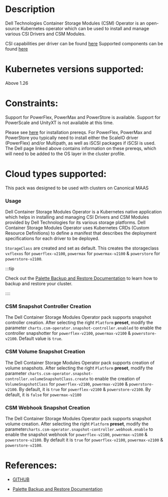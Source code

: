 # Description
Dell Technologies Container Storage Modules (CSM) Operator is an open-source Kubernetes operator which can be used to install and manage various CSI Drivers and CSM Modules.

CSI capabilities per driver can be found [here](https://dell.github.io/csm-docs/docs/csidriver/)
Supported components can be found [here](https://dell.github.io/csm-docs/docs/deployment/csmoperator/#supported-csm-components)


# Kubernetes versions supported:
Above 1.26

# Constraints:
Support for PowerFlex, PowerMax and PowerStore is available.
Support for PowerScale and UnityXT is not available at this time.

Please see [here](https://dell.github.io/csm-docs/docs/deployment/csmoperator/drivers/) for installation prereqs. For PowerFlex, PowerMax and PowerStore you typically need to install either the ScaleIO driver (PowerFlex) and/or Multipath, as well as iSCSI packages if iSCSI is used. The Dell page linked above contains information on these prereqs, which will need to be added to the OS layer in the cluster profile.

# Cloud types supported:
This pack was designed to be used with clusters on Canonical MAAS

### Usage

Dell Container Storage Modules Operator is a Kubernetes native application which helps in installing and managing CSI Drivers and CSM Modules provided by Dell Technologies for its various storage platforms. Dell Container Storage Modules Operator uses Kubernetes CRDs (Custom Resource Definitions) to define a manifest that describes the deployment specifications for each driver to be deployed.

`StorageClass` are created and set as default. This creates the storageclass `vxflexos` for `powerflex-v2100`, `powermax` for `powermax-v2100` & `powerstore` for `powerstore-v2100`.


:::tip

Check out the [Palette Backup and Restore Documentation](https://docs.spectrocloud.com/clusters/cluster-management/backup-restore/) to learn how to backup and restore your cluster.

::::

### CSM Snapshot Controller Creation

The Dell Container Storage Modules Operator pack supports snapshot controller creation. After selecting the right `Platform` **preset**, modify the parameter `charts.csm-operator.snapshot-controller.enabled` to enable the controller snapshotter for `powerflex-v2100`, `powermax-v2100` &  `powerstore-v2100`. Default value is `true`.

### CSM Volume Snapshot Creation

The Dell Container Storage Modules Operator pack supports creation of volume snapshots. After selecting the right `Platform` **preset**, modify the parameter `charts.csm-operator.snapshot-controller.volumeSnapshotClass.create` to enable the creation of `VolumeSnapshotClass` for `powerflex-v2100`, `powermax-v2100` &  `powerstore-v2100`. By default, it is `true` for `powerflex-v2100` &  `powerstore-v2100`. By default, it is `false` for `powermax-v2100`

### CSM Webhook Snapshot Creation

The Dell Container Storage Modules Operator pack supports snapshot volume creation. After selecting the right `Platform` **preset**, modify the parameter`charts.csm-operator.snapshot-controller.webhook.enable` to enable the snapshot webhook for `powerflex-v2100`, `powermax-v2100` &  `powerstore-v2100`. By default it is `true` for `powerflex-v2100`, `powermax-v2100` &  `powerstore-v2100`. 


# References:

- [GITHUB](https://github.com/dell/csm-operator)

- [Palette Backup and Restore Documentation](https://docs.spectrocloud.com/clusters/cluster-management/backup-restore/)
